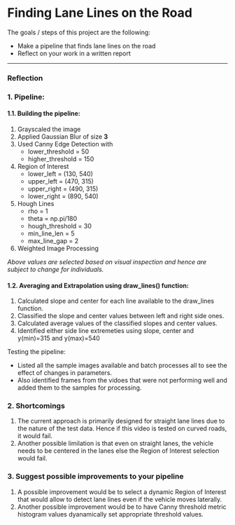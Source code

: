 # **Finding Lane Lines on the Road** 

The goals / steps of this project are the following:
* Make a pipeline that finds lane lines on the road
* Reflect on your work in a written report
---

### Reflection

### 1. Pipeline:

#### 1.1. Building the pipeline:
1. Grayscaled the image
2. Applied Gaussian Blur of size **3**
3. Used Canny Edge Detection with 
   - lower_threshold = 50
   - higher_threshold = 150 
4. Region of Interest
   - lower_left  = (130, 540)
   - upper_left  = (470, 315)
   - upper_right = (490, 315)
   - lower_right = (890, 540)
5. Hough Lines
   - rho = 1
   - theta = np.pi/180
   - hough_threshold = 30
   - min_line_len = 5
   - max_line_gap = 2
6. Weighted Image Processing

*Above values are selected based on visual inspection and hence are subject to change for individuals.*

#### 1.2. Averaging and Extrapolation using draw_lines() function:
1. Calculated slope and center for each line available to the draw_lines function.
2. Classified the slope and center values between left and right side ones.
3. Calculated average values of the classified slopes and center values.
4. Identified either side line extremeties using slope, center and y(min)=315 and y(max)=540

Testing the pipeline:
- Listed all the sample images available and batch processes all to see the effect of changes in parameters.
- Also identified frames from the vidoes that were not performing well and added them to the samples for processing.


### 2. Shortcomings

1. The current approach is primarily designed for straight lane lines due to the nature of the test data. Hence if this video is tested on curved roads, it would fail.
2. Another possible limilation is that even on straight lanes, the vehicle needs to be centered in the lanes else the Region of Interest selection would fail.


### 3. Suggest possible improvements to your pipeline

1. A possible improvement would be to select a dynamic Region of Interest that would allow to detect lane lines even if the vehicle moves laterally.
2. Another possible improvement would be to have Canny threshold metric histogram values dyanamically set appropriate threshold values.
